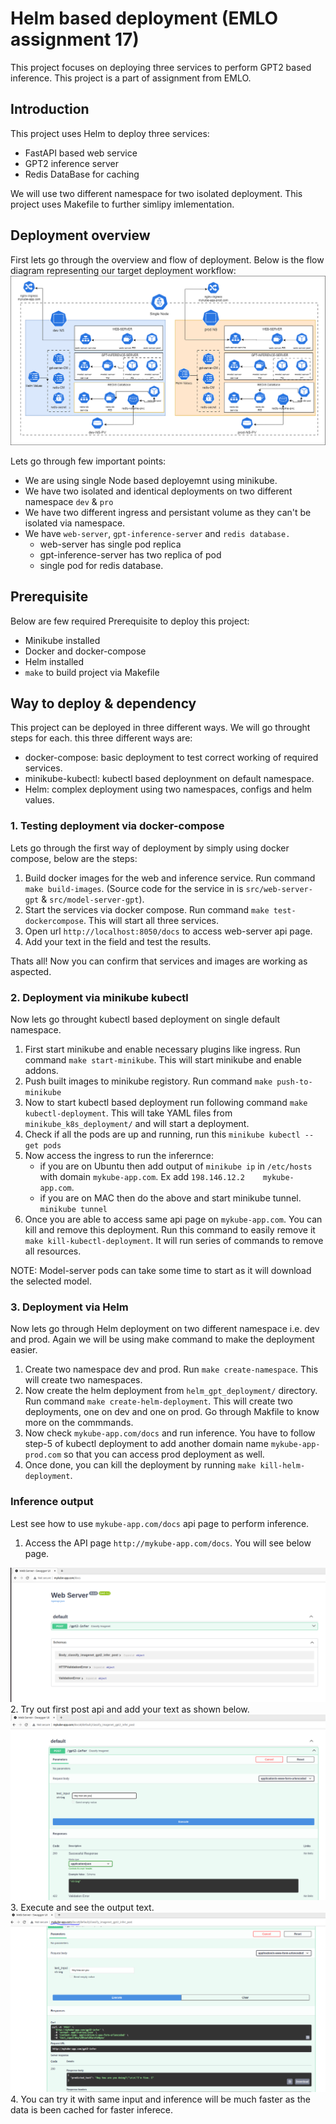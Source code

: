 # Helm based deployment (EMLO assignment 17)
This project focuses on deploying three services to perform GPT2 based inference. This project is a part of assignment from EMLO.

## Introduction
This project uses Helm to deploy three services:
- FastAPI based web service
- GPT2 inference server
- Redis DataBase for caching

We will use two different namespace for two isolated deployment. This project uses Makefile to further simlipy imlementation.
## Deployment overview
First lets go through the overview and flow of deployment. Below is the flow diagram representing our target deployment workflow:
<img src="img/deploy_wf.png" alt= “” width="" height="">
<br>

Lets go through few important points:
- We are using single Node based deployemnt using minikube.
- We have two isolated and identical deployments on two different namespace `dev` & `pro`
- We have two different ingress and persistant volume as they can't be isolated via namespace.
- We have `web-server`, `gpt-inference-server` and `redis database.`
    - web-server has single pod replica
    - gpt-inference-server has two replica of pod 
    - single pod for redis database.

## Prerequisite
Below are few required Prerequisite to deploy this project:
- Minikube installed
- Docker and docker-compose
- Helm installed
- `make` to build project via Makefile

## Way to deploy & dependency
This project can be deployed in three different ways. We will go throught steps for each. this three different ways are:
- docker-compose: basic deployment to test correct working of required services.
- minikube-kubectl: kubectl based deploynment on default namespace.
- Helm: complex deployment using two namespaces, configs and helm values.

### 1. Testing deployment via docker-compose
Lets go through the first way of deployment by simply using docker compose, below are the steps:
1. Build docker images for the web and inference service. Run command `make build-images`. (Source code for the service in is `src/web-server-gpt` & `src/model-server-gpt`).
2. Start the services via docker compose. Run command `make test-dockercompose`. This will start all three services.
3. Open url `http://localhost:8050/docs` to access web-server api page. 
4. Add your text in the field and test the results.

Thats all! Now you can confirm that services and images are working as aspected.

### 2. Deployment via minikube kubectl
Now lets go throught kubectl based deployment on single default namespace.
1. First start minikube and enable necessary plugins like ingress. Run command `make start-minikube`. This will start minikube and enable addons.
2. Push built images to minikube registory. Run command `make push-to-minikube`
3. Now to start kubectl based deployment run following command `make kubectl-deployment`. This will take YAML files from `minikube_k8s_deployment/` and will start a deployment.
4. Check if all the pods are up and running, run this `minikube kubectl -- get pods`
5. Now access the ingress to run the inferernce:
    - if you are on Ubuntu then add output of `minikube ip` in `/etc/hosts` with domain `mykube-app.com`. Ex add `198.146.12.2    mykube-app.com`.
    - if you are on MAC then do the above and start minikube tunnel. `minikube tunnel`
6. Once you are able to access same api page on `mykube-app.com`. You can kill and remove this deployment. Run this command to easily remove it `make kill-kubectl-deployment`. It will run series of commands to remove all resources.

NOTE: Model-server pods can take some time to start as it will download the selected model.

### 3. Deployment via Helm 
Now lets go through Helm deployment on two different namespace i.e. dev and prod. Again we will be using make command to make the deployment easier.
1. Create two namespace dev and prod. Run `make create-namespace`. This will create two namespaces.
2. Now create the helm deployment from `helm_gpt_deployment/` directory. Run command `make create-helm-deployment`. This will create two deployments, one on dev and one on prod. Go through Makfile to know more on the commmands.
3. Now check `mykube-app.com/docs` and run inference. You have to follow step-5 of kubectl deployment to add another domain name `mykube-app-prod.com` so that you can access prod deployment as well.
4. Once done, you can kill the deployment by running `make kill-helm-deployment`.

### Inference output
Lest see how to use `mykube-app.com/docs` api page to perform inference.
1. Access the API page `http://mykube-app.com/docs`. You will see below page.
<img src="img/step-1.PNG" alt= “” width="" height="">
2. Try out first post api and add your text as shown below.
<img src="img/step-2.PNG" alt= “” width="" height="">
3. Execute and see the output text.
<img src="img/step-3.PNG" alt= “” width="" height="">
4. You can try it with same input and inference will be much faster as the data is been cached for faster inferece.
